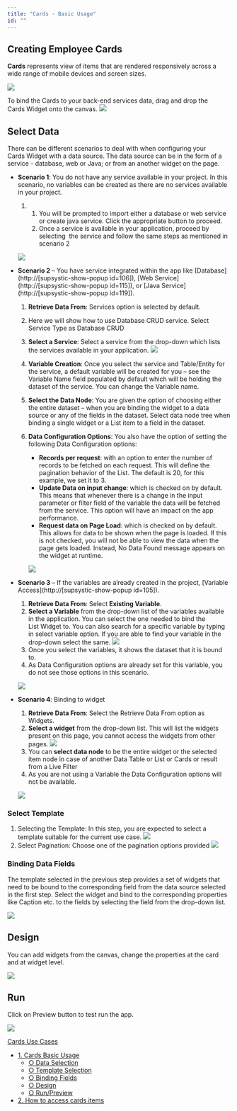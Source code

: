 ```yaml
---
title: "Cards - Basic Usage"
id: ""
---
```


## Creating Employee Cards

**Cards** represents view of items that are rendered responsively across a wide range of mobile devices and screen sizes.

[![](../../../../assets/cards_basic_run.png)](../../../../assets/cards_basic_run.png)

To bind the Cards to your back-end services data, drag and drop the Cards Widget onto the canvas. [![](../../../../assets/cards_sel.png)](../../../../assets/cards_sel.png)

## Select Data

There can be different scenarios to deal with when configuring your Cards Widget with a data source. The data source can be in the form of a service - database, web or Java; or from an another widget on the page.

- **Scenario 1**: You do not have any service available in your project. In this scenario, no variables can be created as there are no services available in your project.
    
    1. 1. You will be prompted to import either a database or web service or create java service. Click the appropriate button to proceed.
        2. Once a service is available in your application, proceed by selecting  the service and follow the same steps as mentioned in scenario 2
    
    [![](../../../../assets/cards_basic_data1.png)](../../../../assets/cards_basic_data1.png)
- **Scenario 2** – You have service integrated within the app like [Database](http://[supsystic-show-popup id=106]), [Web Service](http://[supsystic-show-popup id=115]), or [Java Service](http://[supsystic-show-popup id=119]).
    1. **Retrieve Data From**: Services option is selected by default.
    2. Here we will show how to use Database CRUD service. Select Service Type as Database CRUD
    3. **Select a Service**: Select a service from the drop-down which lists the services available in your application. [![](../../../../assets/cards_basic_data2_1.png)](../../../../assets/cards_basic_data2_1.png)
    4. **Variable Creation**: Once you select the service and Table/Entity for the service, a default variable will be created for you – see the Variable Name field populated by default which will be holding the dataset of the service. You can change the Variable name.
    5. **Select the Data Node**: You are given the option of choosing either the entire dataset – when you are binding the widget to a data source or any of the fields in the dataset. Select data node tree when binding a single widget or a List item to a field in the dataset.
    6. **Data Configuration Options**: You also have the option of setting the following Data Configuration options:
        
        - **Records per request**: with an option to enter the number of records to be fetched on each request. This will define the pagination behavior of the List. The default is 20, for this example, we set it to 3.
        - **Update Data on input change**: which is checked on by default. This means that whenever there is a change in the input parameter or filter field of the variable the data will be fetched from the service. This option will have an impact on the app performance.
        - **Request data on Page Load**: which is checked on by default. This allows for data to be shown when the page is loaded. If this is not checked, you will not be able to view the data when the page gets loaded. Instead, No Data Found message appears on the widget at runtime.
        
        [![](../../../../assets/cards_basic_data2_2.png)](../../../../assets/cards_basic_data2_2.png)
- **Scenario 3** – If the variables are already created in the project, [Variable Access](http://[supsystic-show-popup id=105]).
    
    1. **Retrieve Data From**: Select **Existing Variable**.
    2. **Select a Variable** from the drop-down list of the variables available in the application. You can select the one needed to bind the List Widget to. You can also search for a specific variable by typing in select variable option. If you are able to find your variable in the drop-down select the same. [![](../../../../assets/cards_basic_data3_1.png)](../../../../assets/cards_basic_data3_1.png)
    3. Once you select the variables, it shows the dataset that it is bound to.
    4. As Data Configuration options are already set for this variable, you do not see those options in this scenario.
    
    [![](../../../../assets/cards_basic_data3_2.png)](../../../../assets/cards_basic_data3_2.png)
- **Scenario 4**: Binding to widget
    
    1. **Retrieve Data From**: Select the Retrieve Data From option as Widgets.
    2. **Select a widget** from the drop-down list. This will list the widgets present on this page, you cannot access the widgets from other pages. [![](../../../../assets/cards_basic_data4_1.png)](../../../../assets/cards_basic_data4_1.png)
    3. You can **select data node** to be the entire widget or the selected item node in case of another Data Table or List or Cards or result from a Live Filter
    4. As you are not using a Variable the Data Configuration options will not be available.
    
    [![](../../../../assets/cards_basic_data4_2.png)](../../../../assets/cards_basic_data4_2.png)

### Select Template

1. Selecting the Template: In this step, you are expected to select a template suitable for the current use case. [![](../../../../assets/Card_template.png)](../../../../assets/Card_template.png)
2. Select Pagination: Choose one of the pagination options provided [![](../../../../assets/Card_pag.png)](../../../../assets/Card_pag.png)

### Binding Data Fields

The template selected in the previous step provides a set of widgets that need to be bound to the corresponding field from the data source selected in the first step. Select the widget and bind to the corresponding properties like Caption etc. to the fields by selecting the field from the drop-down list.

[![](../../../../assets/cards_basic_fields.png)](../../../../assets/cards_basic_fields.png)

## Design

You can add widgets from the canvas, change the properties at the card and at widget level.

[![](../../../../assets/cards_basic_design.png)](../../../../assets/cards_basic_design.png)

## Run

Click on Preview button to test run the app.

[![](https://www.wavemaker.com../../../../assets/cards_basic_run.png)](https://www.wavemaker.com../../../../assets/cards_basic_run.png)

[Cards Use Cases](/learn/app-development/widgets/datalive/cards/card-use-cases/)

- [1\. Cards Basic Usage](/learn/app-development/widgets/datalive/cards/card-basic-usage/)
    - [○ Data Selection](#data-selection)
    - [○ Template Selection](#template-selection)
    - [○ Binding Fields](#binding-fields)
    - [○ Design](#design)
    - [○ Run/Preview](#run)
- [2\. How to access cards items](/learn/how-tos/capturing-card-items/)
